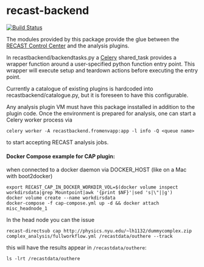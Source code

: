 # recast-backend
[![Build Status](https://travis-ci.org/recast-hep/recast-backend.svg?branch=master)](https://travis-ci.org/recast-hep/recast-backend)


The modules provided by this package provide the glue between the [RECAST Control Center](https://github.com/recast-hep/recast-control-center-prototype) and the analysis plugins.

In recastbackend/backendtasks.py a [Celery](http://www.celeryproject.org/) shared_task provides a wrapper function around a user-specified python function entry point. This wrapper will execute setup and teardown actions before executing the entry point.

Currently a catalogue of existing plugins is hardcoded into recastbackend/catalogue.py, but it is foreseen to have this configurable.

Any analysis plugin VM must have this package insstalled in addition to the plugin code. Once the environment is prepared for analysis, one can start a Celery worker process via 

    celery worker -A recastbackend.fromenvapp:app -l info -Q <queue name>
  
to start accepting RECAST analysis jobs.


#### Docker Compose example for CAP plugin:

when connected to a docker daemon via DOCKER_HOST (like on a Mac with boot2docker)

    export RECAST_CAP_IN_DOCKER_WORKDIR_VOL=$(docker volume inspect workdirsdata|grep Mountpoint|awk '{print $NF}'|sed 's|\"||g')
    docker volume create --name workdirsdata                                                                       
    docker-compose -f cap-compose.yml up -d && docker attach misc_headnode_1                                                     

In the head node you can the issue

    recast-directsub cap http://physics.nyu.edu/~lh1132/dummycomplex.zip complex_analysis/fullworkflow.yml /recastdata/outhere --track

this will have the results appear in `/recastdata/outhere`:

    ls -lrt /recastdata/outhere
